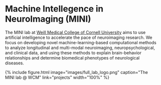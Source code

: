 ---
---

# Machine Intellegence in NeuroImaging (MINI)

The MINI lab at [Weill Medical College of Cornell University](https://weill.cornell.edu/) aims to use artificial intelligence to accelerate the pace of neuroimaging research. We focus on developing novel machine-learning-based computational methods to analyze longitudinal and multi-modal neuroimaging, neuropsychological, and clinical data, and using these methods to explain brain-behavior relationships and determine biomedical phenotypes of neurological diseases.

{%
  include figure.html
  image="images/full_lab_logo.png"
  caption="The MINI lab @ WCM"
  link="projects"
  width="100%"
%}
